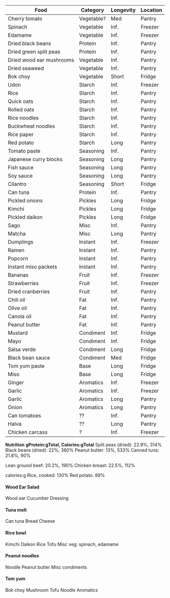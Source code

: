 
| Food                     | Category   | Longevity | Location |
| ------------------------ | ---------- | --------- | -------- |
| Cherry tomato            | Vegetable? | Med       | Pantry   |
| Spinach                  | Vegetable  | Inf.      | Freezer  |
| Edamame                  | Vegetable  | Inf.      | Freezer  |
| Dried black beans        | Protein    | Inf.      | Pantry   |
| Dried green split peas   | Protein    | Inf.      | Pantry   |
| Dried wood ear mushrooms | Vegetable  | Inf.      | Pantry   |
| Dried seaweed            | Vegetable  | Inf.      | Pantry   |
| Bok choy                 | Vegetable  | Short     | Fridge   |
| Udon                     | Starch     | Inf.      | Freezer  |
| Rice                     | Starch     | Inf.      | Pantry   |
| Quick oats               | Starch     | Inf.      | Pantry   |
| Rolled oats              | Starch     | Inf.      | Pantry   |
| Rice noodles             | Starch     | Inf.      | Pantry   |
| Buckwheat noodles        | Starch     | Inf.      | Pantry   |
| Rice paper               | Starch     | Inf.      | Pantry   |
| Red potato               | Starch     | Long      | Pantry   |
| Tomato paste             | Seasoning  | Inf.      | Pantry   |
| Japanese curry blocks    | Seasoning  | Long      | Pantry   |
| Fish sauce               | Seasoning  | Long      | Pantry   |
| Soy sauce                | Seasoning  | Long      | Pantry   |
| Cilantro                 | Seasoning  | Short     | Fridge   |
| Can tuna                 | Protein    | Inf.      | Pantry   |
| Pickled onions           | Pickles    | Long      | Fridge   |
| Kimchi                   | Pickles    | Long      | Fridge   |
| Pickled daikon           | Pickles    | Long      | Fridge   |
| Sago                     | Misc       | Inf.      | Pantry   |
| Matcha                   | Misc       | Long      | Pantry   |
| Dumplings                | Instant    | Inf.      | Freezer  |
| Ramen                    | Instant    | Inf.      | Pantry   |
| Popcorn                  | Instant    | Inf.      | Pantry   |
| Instant miso packets     | Instant    | Inf.      | Pantry   |
| Bananas                  | Fruit      | Inf.      | Freezer  |
| Strawberries             | Fruit      | Inf.      | Freezer  |
| Dried cranberries        | Fruit      | Inf.      | Pantry   |
| Chili oil                | Fat        | Inf.      | Pantry   |
| Olive oil                | Fat        | Inf.      | Pantry   |
| Canola oil               | Fat        | Inf.      | Pantry   |
| Peanut butter            | Fat        | Inf.      | Pantry   |
| Mustard                  | Condiment  | Inf.      | Fridge   |
| Mayo                     | Condiment  | Inf.      | Fridge   |
| Salsa verde              | Condiment  | Long      | Fridge   |
| Black bean sauce         | Condiment  | Med       | Fridge   |
| Tom yum paste            | Base       | Long      | Fridge   |
| Miso                     | Base       | Long      | Fridge   |
| Ginger                   | Aromatics  | Inf.      | Freezer  |
| Garlic                   | Aromatics  | Inf.      | Freezer  |
| Garlic                   | Aromatics  | Long      | Pantry   |
| Onion                    | Aromatics  | Long      | Pantry   |
| Can tomatoes             | ??         | Inf.      | Pantry   |
| Halva                    | ??         | Long      | Pantry   |
| Chicken carcass          | ?          | Inf.      | Freezer  |

**Nutrition**
**gProtein:gTotal, Calories:gTotal**
Split peas (dried): 22.9%, 314%
Black beans (dried): 22%, 360%
Peanut butter: 13%, 533%
Canned tuna: 21.8%, 90%

Lean ground beef: 20.2%, 190%
Chicken breast: 22.5%, 112%


calories:g
Rice, cooked: 130%
Red potato: 89%


#### Wood Ear Salad
Wood ear
Cucumber
Dressing

#### Tuna melt
Can tuna
Bread
Cheese

#### Rice bowl
Kimchi
Daikon
Rice
Tofu 
Misc veg: spinach, edamame

#### Peanut noodles
Noodle
Peanut butter
Misc condiments

#### Tom yum
Bok choy
Mushroom
Tofu 
Noodle 
Aromatics
